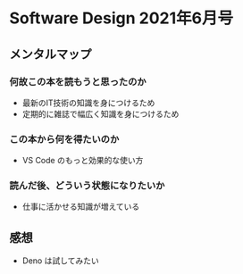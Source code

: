 # Software Design 2021年6月号

## メンタルマップ

### 何故この本を読もうと思ったのか

- 最新のIT技術の知識を身につけるため
- 定期的に雑誌で幅広く知識を身につけるため

### この本から何を得たいのか

- VS Code のもっと効果的な使い方
### 読んだ後、どういう状態になりたいか

- 仕事に活かせる知識が増えている

## 感想

- Deno は試してみたい

